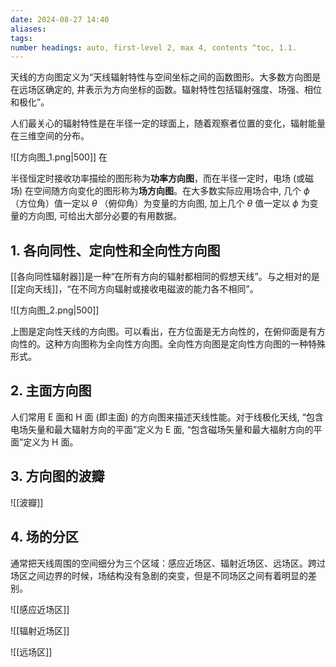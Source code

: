 ```yaml
---
date: 2024-08-27 14:40
aliases: 
tags: 
number headings: auto, first-level 2, max 4, contents ^toc, 1.1.
---
```

天线的方向图定义为“天线辐射特性与空间坐标之间的函数图形。大多数方向图是在远场区确定的, 井表示为方向坐标的函数。辐射特性包括辐射强度、场强、相位和极化”。

人们最关心的辐射特性是在半径一定的球面上，随着观察者位置的变化，辐射能量在三维空间的分布。

![[方向图_1.png|500]] 在

半径恒定时接收功率描绘的图形称为**功率方向图**，而在半径一定时，电场 (或磁场) 在空间随方向变化的图形称为**场方向图**。在大多数实际应用场合中, 几个 $\phi$ （方位角）值一定以 $\theta$ （俯仰角）为变量的方向图, 加上几个 $\theta$ 值一定以 $\phi$ 为变量的方向图, 可给出大部分必要的有用数据。

## 1. 各向同性、定向性和全向性方向图

[[各向同性辐射器]]是一种“在所有方向的辐射都相同的假想天线”。与之相对的是[[定向天线]]，“在不同方向辐射或接收电磁波的能力各不相同”。

![[方向图_2.png|500]]

上图是定向性天线的方向图。可以看出，在方位面是无方向性的，在俯仰面是有方向性的。这种方向图称为全向性方向图。全向性方向图是定向性方向图的一种特殊形式。

## 2. 主面方向图

人们常用 E 面和 H 面 (即主面) 的方向图来描述天线性能。对于线极化天线, “包含电场矢量和最大辐射方向的平面”定义为 E 面, “包含磁场矢量和最大福射方向的平面”定义为 H 面。

## 3. 方向图的波瓣

![[波瓣]]

## 4. 场的分区

通常把天线周围的空间细分为三个区域：感应近场区、辐射近场区、远场区。跨过场区之间边界的时候，场结构没有急剧的突变，但是不同场区之间有着明显的差别。

![[感应近场区]]

![[辐射近场区]]

![[远场区]]

